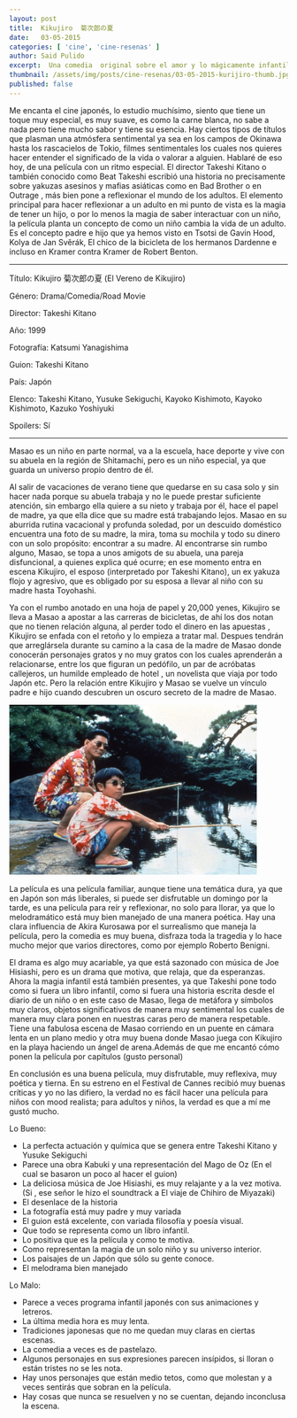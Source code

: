 ```yaml
---
layout: post
title:  Kikujiro  菊次郎の夏
date:   03-05-2015
categories: [ 'cine', 'cine-resenas' ]
author: Said Pulido
excerpt:  Una comedia  original sobre el amor y lo mágicamente infantil
thumbnail: /assets/img/posts/cine-resenas/03-05-2015-kurijiro-thumb.jpg
published: false
---
```


Me encanta el cine japonés, lo estudio muchísimo, siento que tiene un toque muy especial, es muy suave, es como la carne blanca, no sabe a nada pero tiene mucho sabor y tiene su esencia. Hay ciertos tipos de títulos que plasman una atmósfera sentimental ya sea en los campos de Okinawa hasta los rascacielos de Tokio, filmes sentimentales los cuales nos quieres hacer entender el significado de la vida o valorar a alguien. Hablaré de eso hoy, de una película con un ritmo especial. El director Takeshi Kitano o también conocido como Beat Takeshi escribió una historia no precisamente sobre yakuzas asesinos y mafias asiáticas como en Bad Brother o en Outrage , más bien pone a reflexionar el mundo de los adultos. El elemento principal para hacer reflexionar  a un adulto en mi punto de vista es la magia de tener un hijo, o por lo menos la magia de saber interactuar con un niño, la película planta un concepto  de como un niño cambia la vida de un adulto. Es el concepto padre e hijo que ya hemos visto en Tsotsi de Gavin Hood, 	Kolya de Jan Svěrák, El chico de la bicicleta de los hermanos Dardenne e incluso en Kramer contra Kramer de Robert Benton.

<hr> 

Título: Kikujiro  菊次郎の夏 (El Vereno de Kikujiro)

Género: Drama/Comedia/Road Movie

Director: Takeshi Kitano

Año: 1999

Fotografía: Katsumi Yanagishima

Guion: 	Takeshi Kitano

País: Japón 

Elenco: Takeshi Kitano, Yusuke Sekiguchi, Kayoko Kishimoto, Kayoko Kishimoto, Kazuko Yoshiyuki 

Spoilers: Sí

<hr>

Masao es un niño en parte normal, va a la escuela, hace deporte y vive con su abuela en la región de Shitamachi, pero es un niño especial, ya que guarda un universo propio dentro de él.

Al salir de vacaciones de verano tiene que quedarse en su casa solo y sin hacer nada porque su abuela trabaja y no le puede prestar suficiente atención, sin embargo ella quiere a su nieto y trabaja por él, hace el papel de madre, ya que ella dice que su madre está trabajando lejos. Masao en su aburrida rutina vacacional y profunda soledad, por un descuido doméstico encuentra una foto de su madre, la mira, toma su mochila y todo su dinero con un solo propósito: encontrar a su madre. Al encontrarse sin rumbo alguno, Masao, se topa a unos amigots de su abuela, una pareja disfuncional, a quienes explica qué ocurre; en ese momento entra en escena Kikujiro, el esposo (interpretado por Takeshi Kitano), un ex yakuza flojo y agresivo, que es obligado por su esposa a llevar al niño con su madre hasta Toyohashi. 

Ya con el rumbo anotado en una hoja de papel y 20,000 yenes, Kikujiro se lleva a Masao a apostar a las carreras de bicicletas, de ahí los dos notan que no tienen relación alguna, al perder todo el dinero en las apuestas , Kikujiro se enfada con el retoño y lo empieza a tratar mal. Despues tendrán que arreglársela durante su camino a la casa de la madre de Masao donde conocerán personajes gratos y no muy gratos con los cuales aprenderán a relacionarse, entre los que figuran un pedófilo, un par de acróbatas callejeros, un humilde empleado de hotel , un novelista que viaja por todo Japón etc. Pero la relación entre Kikujiro y Masao se vuelve un vínculo padre e hijo cuando descubren un oscuro secreto de la madre de Masao.

![Kurijiro](/assets/img/posts/cine-resenas/03-05-2015-kurijiro-thumb.jpg)

La película es una película familiar, aunque tiene una temática dura, ya que en Japón son más liberales, si puede ser disfrutable un domingo por la tarde, es una película para reír y reflexionar, no solo para llorar, ya que lo melodramático está muy bien manejado de una manera poética. Hay una clara influencia de Akira Kurosawa  por el surrealismo que maneja la película, pero la comedia es muy buena, disfraza toda la tragedia y lo hace mucho mejor que varios directores, como por ejemplo Roberto Benigni.

El drama es algo muy acariable, ya que está sazonado con música de Joe Hisiashi, pero es un drama que motiva, que relaja, que da esperanzas. Ahora la magia infantil está también presentes, ya que Takeshi pone todo como si fuera un libro infantil, como si fuera una historia escrita desde el diario de un niño o en este caso de Masao, llega de metáfora y símbolos muy claros, objetos significativos de manera muy sentimental los cuales de manera muy clara ponen en nuestras caras pero de manera respetable. Tiene una fabulosa escena de Masao corriendo en un puente  en cámara lenta en un plano medio y otra muy buena donde Masao juega con Kikujiro en la playa haciendo un ángel de arena.Además de que me encantó cómo ponen la película por capítulos (gusto personal)

En conclusión es una buena película, muy disfrutable, muy reflexiva, muy poética y tierna. En su estreno en el Festival de Cannes recibió muy buenas críticas y yo no las difiero, la verdad no es fácil hacer una película para niños con mood realista; para adultos y niños, la verdad es que a mí me gustó mucho. 

Lo Bueno: 

* La perfecta actuación y química que se genera entre Takeshi Kitano y Yusuke Sekiguchi
* Parece una obra Kabuki y una representación del Mago de Oz (En el cual se basaron un poco al hacer el guion)
* La deliciosa música de Joe Hisiashi, es muy relajante y a la vez motiva. (Si , ese señor le hizo el soundtrack a El viaje de Chihiro de Miyazaki)
* El desenlace de la historia
* La fotografía está muy padre y muy variada
* El guion está excelente, con variada filosofía y poesía visual.
* Que todo se representa como un libro infantil.
* Lo positiva que es la película y como te motiva.
* Como representan la magia de un solo niño y su universo interior.
* Los paisajes de un Japón que sólo su gente conoce.
* El melodrama bien manejado

Lo Malo:

* Parece a veces programa infantil japonés con sus animaciones y letreros.
* La última media hora es muy lenta.
* Tradiciones japonesas que no me quedan muy claras en ciertas escenas.
* La comedia a veces es de pastelazo. 
* Algunos personajes en sus expresiones parecen insípidos, si lloran o están tristes no se les nota.
* Hay unos personajes que están medio tetos, como que molestan y a veces sentirás que sobran en la película.
* Hay cosas que nunca se resuelven y no se cuentan, dejando inconclusa la escena.